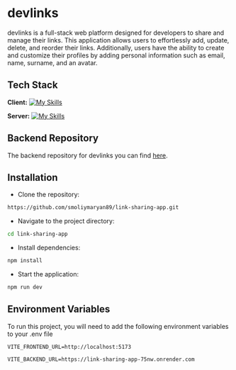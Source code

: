 # devlinks

devlinks is a full-stack web platform designed for developers to share and manage their links. This application allows users to effortlessly add, update, delete, and reorder their links. Additionally, users have the ability to create and customize their profiles by adding personal information such as email, name, surname, and an avatar.

## Tech Stack

**Client:** [![My Skills](https://skillicons.dev/icons?i=react,redux,tailwind,vite)](https://skillicons.dev)

**Server:** [![My Skills](https://skillicons.dev/icons?i=nodejs,express,mongodb)](https://skillicons.dev)

## Backend Repository

The backend repository for devlinks you can find [here](https://github.com/smoliymaryan89/link-sharing-app-backend).

## Installation

- Clone the repository:

```bash
https://github.com/smoliymaryan89/link-sharing-app.git
```

- Navigate to the project directory:

```bash
cd link-sharing-app
```

- Install dependencies:

```bash
npm install
```

- Start the application:

```bash
npm run dev
```

## Environment Variables

To run this project, you will need to add the following environment variables to your .env file

`VITE_FRONTEND_URL=http://localhost:5173`

`VITE_BACKEND_URL=https://link-sharing-app-75nw.onrender.com`
